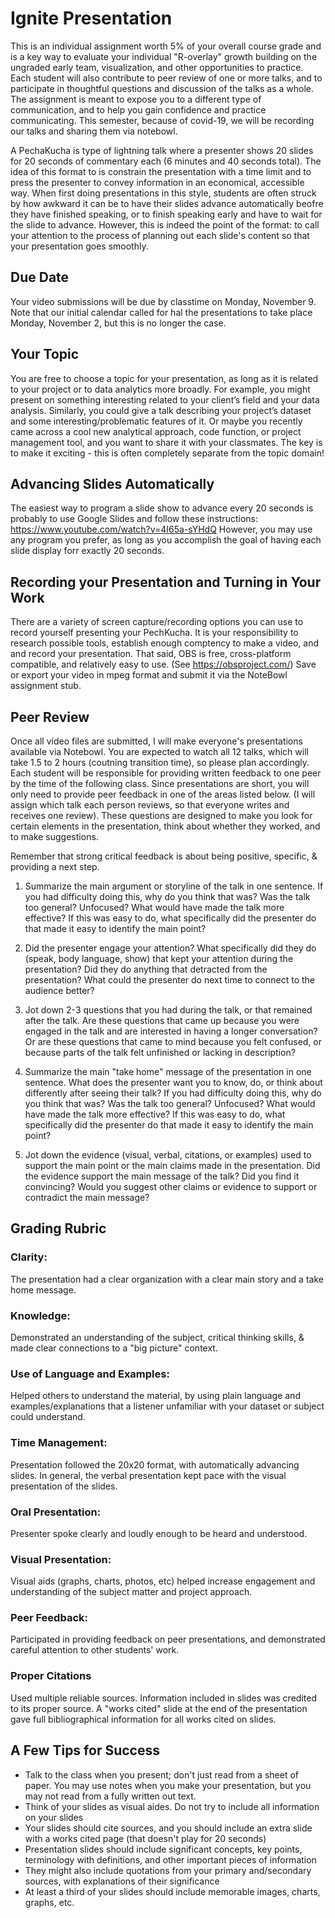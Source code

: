 # Ignite Presentation

This is an individual assignment worth 5% of your overall course grade and is a key way to evaluate your individual "R-overlay" growth building on the ungraded early team, visualization, and other opportunities to practice. Each student will also contribute to peer review of one or more talks, and to participate in thoughtful questions and discussion of the talks as a whole. The assignment is meant to expose you to a different type of communication, and to help you gain confidence and practice communicating. This semester, because of covid-19, we will be recording our talks and sharing them via notebowl. 

A PechaKucha is type of lightning talk where a presenter shows 20 slides for 20 seconds of commentary each (6 minutes and 40 seconds total). The idea of this format to is constrain the presentation with a time limit and to press the presenter to convey information in an economical, accessible way. When first doing presentations in this style, students are often struck by how awkward it can be to have their slides advance automatically beofre they have finished speaking, or to finish speaking early and have to wait for the slide to advance. However, this is indeed the point of the format: to call your attention to the process of planning out each slide's content so that your presentation goes smoothly. 

## Due Date 

Your video submissions will be due by classtime on Monday, November 9. Note that our initial calendar called for hal the presentations to take place Monday, November 2, but this is no longer the case. 

## Your Topic

You are free to choose a topic for your presentation, as long as it is related to your project or to data analytics more broadly. For example, you might present on something interesting related to your client’s field and your data analysis. Similarly, you could give a talk describing your project’s dataset and some interesting/problematic features of it. Or maybe you recently came across a cool new analytical approach, code function, or project management tool, and you want to share it with your classmates. The key is to make it exciting - this is often completely separate from the topic domain!

## Advancing Slides Automatically 

The easiest way to program a slide show to advance every 20 seconds is probably to use Google Slides and follow these instructions: https://www.youtube.com/watch?v=4I65a-sYHdQ However, you may use any program you prefer, as long as you accomplish the goal of having each slide display forr exactly 20 seconds. 

## Recording your Presentation and Turning in Your Work

There are a variety of screen capture/recording options you can use to record yourself presenting your PechKucha. It is your responsibility to research possible tools, establish enough comptency to make a video, and and record your presentation. That said, OBS is free, cross-platform compatible, and relatively easy to use. (See https://obsproject.com/) Save or export your video in mpeg format and submit it via the NoteBowl assignment stub. 

## Peer Review 

Once all video files are submitted, I will make everyone's presentations available via Notebowl. You are expected to watch all 12 talks, which will take 1.5 to 2 hours (coutning transition time), so please plan accordingly. Each student will be responsible for providing written feedback to one peer by the time of the following class. Since presentations are short, you will only need to provide peer feedback in one of the areas listed below. (I will assign which talk each person reviews, so that everyone writes and receives one review). These questions are designed to make you look for certain elements in the presentation, think about whether they worked, and to make suggestions.

Remember that strong critical feedback is about being positive, specific, & providing a next step.

1. Summarize the main argument or storyline of the talk in one sentence. If you had difficulty doing this, why do you think that was? Was the talk too general? Unfocused? What would have made the talk more effective? If this was easy to do, what specifically did the presenter do that made it easy to identify the main point?

2. Did the presenter engage your attention? What specifically did they do (speak, body language, show) that kept your attention during the presentation? Did they do anything that detracted from the presentation? What could the presenter do next time to connect
to the audience better?

3. Jot down 2-3 questions that you had during the talk, or that remained after the talk. Are these questions that came up because you were engaged in the talk and are interested in having a longer conversation? Or are these questions that came to mind because you
felt confused, or because parts of the talk felt unfinished or lacking in description?

4. Summarize the main "take home" message of the presentation in one sentence. What does the presenter want you to know, do, or think about differently after seeing their talk? If you had difficulty doing this, why do you think that was? Was the talk too general? Unfocused? What would have made the talk more effective? If this was easy to do, what specifically did the presenter do that made it easy to identify the main point?

5. Jot down the evidence (visual, verbal, citations, or examples) used to support the main point or the main claims made in the presentation. Did the evidence support the main message of the talk? Did you find it convincing? Would you suggest other claims or
evidence to support or contradict the main message?

## Grading Rubric

### Clarity: 

The presentation had a clear organization with a clear main story and a take home message.

### Knowledge: 

Demonstrated an understanding of the subject, critical thinking skills, & made clear connections to a "big picture" context.

### Use of Language and Examples: 

Helped others to understand the material, by using plain language and examples/explanations that a listener unfamiliar with your dataset or subject could understand. 

### Time Management: 

Presentation followed the 20x20 format, with automatically advancing slides. In general, the verbal presentation
kept pace with the visual presentation of the slides. 

### Oral Presentation: 

Presenter spoke clearly and loudly enough to be heard and understood.

### Visual Presentation: 

Visual aids (graphs, charts, photos, etc) helped increase engagement and understanding of the subject matter and project approach. 

### Peer Feedback: 

Participated in providing feedback on peer presentations, and demonstrated careful attention to other students' work.

### Proper Citations

Used multiple reliable sources. Information included in slides was credited to its proper source. A "works cited" slide at the end of the presentation gave full bibliographical information for all works cited on slides. 

## A Few Tips for Success

- Talk to the class when you present; don't just read from a sheet of paper. You may use notes when you make your presentation, but you may not read from a fully written out text.
- Think of your slides as visual aides. Do not try to include all information on your slides
- Your slides should cite sources, and you should include an extra slide with a works cited page (that doesn't play for 20 seconds)
- Presentation slides should include significant concepts, key points, terminology with definitions, and other important pieces of information
- They might also include quotations from your primary and/secondary sources, with explanations of their significance
- At least a third of your slides should include memorable images, charts, graphs, etc.
